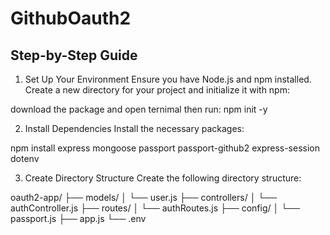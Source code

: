 ﻿# GithubOauth2
 
 Step-by-Step Guide
 ------------------

1. Set Up Your Environment
Ensure you have Node.js and npm installed. Create a new directory for your project and initialize it with npm:

download the package and open ternimal then run:
npm init -y

2. Install Dependencies
Install the necessary packages:

npm install express mongoose passport passport-github2 express-session dotenv

3. Create Directory Structure
Create the following directory structure:

oauth2-app/
├── models/
│   └── user.js
├── controllers/
│   └── authController.js
├── routes/
│   └── authRoutes.js
├── config/
│   └── passport.js
├── app.js
└── .env
